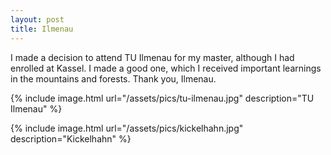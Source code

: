 ```yaml
---
layout: post
title: Ilmenau
---
```


I made a decision to attend TU Ilmenau for my master, although I had enrolled at Kassel. I made a good one, which I received important learnings in the mountains and forests. Thank you, Ilmenau.

{% include image.html url="/assets/pics/tu-ilmenau.jpg" description="TU Ilmenau" %}

{% include image.html url="/assets/pics/kickelhahn.jpg" description="Kickelhahn" %}
